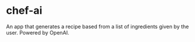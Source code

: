 # chef-ai
An app that generates a recipe based from a list of ingredients given by the user. Powered by OpenAI.
